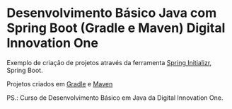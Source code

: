 # Desenvolvimento Básico Java com Spring Boot (Gradle e Maven) Digital Innovation One

Exemplo de criação de projetos através da ferramenta [Spring Initializr](https://start.spring.io/), Spring Boot.

Projetos criados em [Gradle](https://gradle.org/releases/) e [Maven](https://maven.apache.org/download.cgi)

PS.: Curso de Desenvolvimento Básico em Java da Digital Innovation One.
